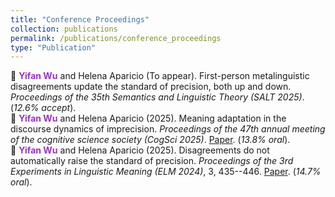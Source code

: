 ```yaml
---
title: "Conference Proceedings"
collection: publications
permalink: /publications/conference_proceedings
type: "Publication"
---
```


:bookmark_tabs: **<span style="color: #9932CC;">Yifan Wu</span>** and Helena Aparicio (To appear). First-person metalinguistic disagreements update the standard of precision, both up and down. *Proceedings of the 35th Semantics and Linguistic Theory (SALT 2025)*. (*12.6% accept*). <br>
:bookmark_tabs: **<span style="color: #9932CC;">Yifan Wu</span>** and Helena Aparicio (2025). Meaning adaptation in the discourse dynamics of imprecision. *Proceedings of the 47th annual meeting of the cognitive science
society (CogSci 2025)*. [Paper](). (*13.8% oral*). <br>
:bookmark_tabs: **<span style="color: #9932CC;">Yifan Wu</span>** and Helena Aparicio (2025). Disagreements do not automatically raise the standard of precision. *Proceedings of the 3rd Experiments in Linguistic Meaning (ELM 2024)*, 3, 435--446. [Paper](https://doi.org/10.3765/elm.3.5835). (*14.7% oral*).
